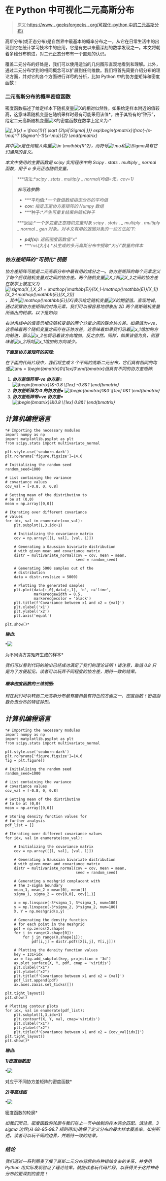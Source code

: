 # 在 Python 中可视化二元高斯分布

> 原文:[https://www . geeksforgeeks . org/可视化-python 中的二元高斯分布/](https://www.geeksforgeeks.org/visualizing-the-bivariate-gaussian-distribution-in-python/)

高斯分布(或正态分布)是自然界中最基本的概率分布之一。从它在日常生活中的出现到它在统计学习技术中的应用，它是有史以来最深刻的数学发现之一。本文将朝着多维分布前进，对二元正态分布有一个直观的认识。

覆盖二元分布的好处是，我们可以使用适当的几何图形直观地看到和理解。此外，通过二元分布学到的相同概念可以扩展到任何维数。我们将首先简要介绍分布的理论方面，并对它的各个方面进行详尽的分析，比如 Python 中的协方差矩阵和密度函数！

### 二元高斯分布的概率密度函数

密度函数描述了给定样本下随机变量![X    ](img/e52a0e452a04eee6d56d40d1071d6de0.png "Rendered by QuickLaTeX.com")的相对似然性。如果给定样本附近的值较高，这意味着随机变量在随机采样时最有可能采用该值*。由于其特有的“钟形”，给定二元高斯随机变量![X    ](img/e52a0e452a04eee6d56d40d1071d6de0.png "Rendered by QuickLaTeX.com")的密度函数在数学上定义为:*

*![f_X(x) = \frac{1}{{ \sqrt {2\pi|\Sigma| }}} exp\begin{pmatrix}\frac{-(x-\mu)^T \Sigma^{-1}(x-\mu)}{2} \end{pmatrix}   ](img/0bfa3291e99afed3742a75e19474960e.png "Rendered by QuickLaTeX.com")*

*其中![ x        ](img/881ff708049b8371ca42faa9c021fbd4.png "Rendered by QuickLaTeX.com")是任何输入向量![\in \mathbb{R^2}         ](img/80fbca1c04f2f359f5c1f5bd50156311.png "Rendered by QuickLaTeX.com")，而符号![\mu       ](img/784acec8f2683f98bd23ada0564a6c5c.png "Rendered by QuickLaTeX.com")和![\Sigma       ](img/2c32d1938ca12b877da569f1c07b5c79.png "Rendered by QuickLaTeX.com")具有它们通常的含义。*

*本文中使用的主要函数是 scipy 实用程序中的 Scipy . stats . multiply _ normal 函数，用于  a 多元正态随机变量。*

> ***语法:**scipy . stats . multiply _ normal(均值=无，cov=1)*
> 
> ***非可选参数:***
> 
> *   ***平均值:**一个数值数组指定分布的平均值*
> *   ***cov:** 指定正定协方差矩阵的 Numpy 数组*
> *   ***种子:**产生可重复结果的随机种子*
> 
> ***返回:**一个多变量正态随机变量对象 scipy . stats . _ multiply . multiply _ normal _ gen 对象。对本文有用的返回对象的一些方法如下:*
> 
> *   ***pdf(x):** 返回密度函数值“x”*
> *   ***rvs(大小):**从生成的多元高斯分布中提取“大小”数量的样本*

### *协方差矩阵的“可视化”视图*

*协方差矩阵可能是二元高斯分布中最有用的成分之一。协方差矩阵的每个元素定义了每个后续随机变量对之间的协方差。两个随机变量![X_1       ](img/5aa86daf334fc9f93f50bf3cca366209.png "Rendered by QuickLaTeX.com")和![X_2       ](img/c0ec4bdf756936b342c0261827d1347e.png "Rendered by QuickLaTeX.com")之间的协方差在数学上被定义为![\sigma(X_1,X_2) = \mathop{\mathbb{E}}[(X_1-\mathop{\mathbb{E}}[X_1])(X_2-\mathop{\mathbb{E}}[X_2])]       ](img/46a4819576457fd87778d94aa5a7ecc1.png "Rendered by QuickLaTeX.com")，其中![\mathop{\mathbb{E}}[X]      ](img/66f90a2b037f9f347e126a5c5c612d36.png "Rendered by QuickLaTeX.com")表示给定随机变量![X  ](img/7071aad526c32d3465fcf414c4d866ba.png "Rendered by QuickLaTeX.com")的期望值。直观地说，通过观察协方差矩阵的对角元素，我们可以很容易地想象出 2D 两个高斯随机变量所画出的轮廓。以下是如何:*

*右对角线中的值表示相应随机变量的两个分量之间的联合协方差。如果值为+ve，这意味着两个随机变量之间存在正协方差，这意味着如果我们沿着![x_1      ](img/b7ce39f4f2df2cf04044b2935aa848bc.png "Rendered by QuickLaTeX.com")增加的方向前进，那么![x_2      ](img/2793cead271c04584781bbcbf6a87d0a.png "Rendered by QuickLaTeX.com")也将沿着该方向增加，反之亦然。同样，如果该值为负，则意味着![x_2      ](img/2793cead271c04584781bbcbf6a87d0a.png "Rendered by QuickLaTeX.com")将向![x_1      ](img/b7ce39f4f2df2cf04044b2935aa848bc.png "Rendered by QuickLaTeX.com")增加的方向减少。*

***下面是协方差矩阵的实现:***

*在下面的代码片段中，我们将生成 3 个不同的高斯二元分布，它们具有相同的均值![\mu = \begin{bmatrix}0\\[1ex]0\end{bmatrix}     ](img/7bbec599bb80324c4a212c5f55d4fda6.png "Rendered by QuickLaTeX.com")但具有不同的协方差矩阵:*

1.  ***协方差矩阵带-ve 协方差=** ![\begin{bmatrix}1&-0.8 \\[1ex] -0.8&1 \end{bmatrix}](img/338a4bf2e39b96e18e21ca1d9d68f3ef.png "Rendered by QuickLaTeX.com")*
2.  ***协方差矩阵为 0 的协方差=** ![\begin{bmatrix}1&0 \\[1ex] 0&1 \end{bmatrix}](img/ac7ac0be92454ae06bce6a6498be2dad.png "Rendered by QuickLaTeX.com")*
3.  ***协方差矩阵带+ve 协方差=** ![\begin{bmatrix}1&0.8 \\[1ex] 0.8&1 \end{bmatrix}](img/a93f1ab716b270e16ce3f60be077d69e.png "Rendered by QuickLaTeX.com")*

## *计算机编程语言*

```
*# Importing the necessary modules
import numpy as np
import matplotlib.pyplot as plt
from scipy.stats import multivariate_normal

plt.style.use('seaborn-dark')
plt.rcParams['figure.figsize']=14,6

# Initializing the random seed
random_seed=1000

# List containing the variance
# covariance values
cov_val = [-0.8, 0, 0.8]

# Setting mean of the distributino to
# be at (0,0)
mean = np.array([0,0])

# Iterating over different covariance
# values
for idx, val in enumerate(cov_val):
    plt.subplot(1,3,idx+1)

    # Initializing the covariance matrix
    cov = np.array([[1, val], [val, 1]])

    # Generating a Gaussian bivariate distribution
    # with given mean and covariance matrix
    distr = multivariate_normal(cov = cov, mean = mean,
                                seed = random_seed)

    # Generating 5000 samples out of the
    # distribution
    data = distr.rvs(size = 5000)

    # Plotting the generated samples
    plt.plot(data[:,0],data[:,1], 'o', c='lime',
             markeredgewidth = 0.5,
             markeredgecolor = 'black')
    plt.title(f'Covariance between x1 and x2 = {val}')
    plt.xlabel('x1')
    plt.ylabel('x2')
    plt.axis('equal')

plt.show()*
```

***输出:***

*![](img/77f48391511229040b7a66eec9ba91b4.png)

为不同协方差矩阵生成的样本* 

*我们可以看到代码的输出已经成功满足了我们的理论证明！请注意，取值 0.8 只是为了方便起见。读者可以玩弄不同程度的协方差，期待一致的结果。*

#### *概率密度函数的三维视图:*

*现在我们可以转到二元高斯分布最有趣和最有特色的方面之一，密度函数！密度函数负责分布的特征钟形。*

## *计算机编程语言*

```
*# Importing the necessary modules
import numpy as np
import matplotlib.pyplot as plt
from scipy.stats import multivariate_normal

plt.style.use('seaborn-dark')
plt.rcParams['figure.figsize']=14,6
fig = plt.figure()

# Initializing the random seed
random_seed=1000

# List containing the variance
# covariance values
cov_val = [-0.8, 0, 0.8]

# Setting mean of the distributino
# to be at (0,0)
mean = np.array([0,0])

# Storing density function values for
# further analysis
pdf_list = []

# Iterating over different covariance values
for idx, val in enumerate(cov_val):

    # Initializing the covariance matrix
    cov = np.array([[1, val], [val, 1]])

    # Generating a Gaussian bivariate distribution
    # with given mean and covariance matrix
    distr = multivariate_normal(cov = cov, mean = mean,
                                seed = random_seed)

    # Generating a meshgrid complacent with
    # the 3-sigma boundary
    mean_1, mean_2 = mean[0], mean[1]
    sigma_1, sigma_2 = cov[0,0], cov[1,1]

    x = np.linspace(-3*sigma_1, 3*sigma_1, num=100)
    y = np.linspace(-3*sigma_2, 3*sigma_2, num=100)
    X, Y = np.meshgrid(x,y)

    # Generating the density function
    # for each point in the meshgrid
    pdf = np.zeros(X.shape)
    for i in range(X.shape[0]):
        for j in range(X.shape[1]):
            pdf[i,j] = distr.pdf([X[i,j], Y[i,j]])

    # Plotting the density function values
    key = 131+idx
    ax = fig.add_subplot(key, projection = '3d')
    ax.plot_surface(X, Y, pdf, cmap = 'viridis')
    plt.xlabel("x1")
    plt.ylabel("x2")
    plt.title(f'Covariance between x1 and x2 = {val}')
    pdf_list.append(pdf)
    ax.axes.zaxis.set_ticks([])

plt.tight_layout()
plt.show()

# Plotting contour plots
for idx, val in enumerate(pdf_list):
    plt.subplot(1,3,idx+1)
    plt.contourf(X, Y, val, cmap='viridis')
    plt.xlabel("x1")
    plt.ylabel("x2")
    plt.title(f'Covariance between x1 and x2 = {cov_val[idx]}')
plt.tight_layout()
plt.show()*
```

***输出:***

***1)密度函数图***

*![](img/92b5b25cc568a61614679e90a811084e.png)

对应于不同协方差矩阵的密度函数* 

***2)等高线图***

*![](img/81445b5088ac78e8b82821546d5974e7.png)

密度函数的轮廓* 

*如我们所见，密度函数的轮廓与我们在上一节中绘制的样本完全匹配。请注意，3 sigma 边界(从 68-95-99.7 规则得出)确保了定义分布的最大样本覆盖率。如前所述，读者可以玩不同的边界，并期待一致的结果。*

### *结论*

*我们通过一系列图表了解了高斯二元分布背后的各种错综复杂的关系，并使用 Python 用实际发现验证了理论结果。鼓励读者玩代码片段，以获得关于这种神奇分布的更深刻的直觉！*